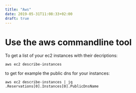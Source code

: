 ```yaml
---
title: "Aws"
date: 2019-05-31T11:08:33+02:00
draft: true
---
```


# Use the aws commandline tool

To get a list of your ec2 instances with their decriptions:

```
aws ec2 describe-instances
```

to get for example the public dns for your instances:

```
aws ec2 describe-instances | jq .Reservations[0].Instances[0].PublicDnsName
```


